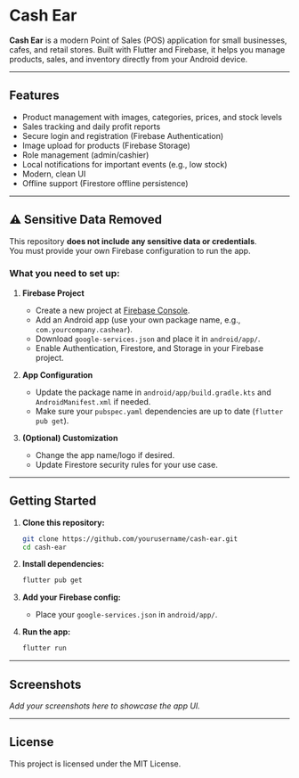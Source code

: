 # Cash Ear

**Cash Ear** is a modern Point of Sales (POS) application for small businesses, cafes, and retail stores. Built with Flutter and Firebase, it helps you manage products, sales, and inventory directly from your Android device.

---

## Features

- Product management with images, categories, prices, and stock levels
- Sales tracking and daily profit reports
- Secure login and registration (Firebase Authentication)
- Image upload for products (Firebase Storage)
- Role management (admin/cashier)
- Local notifications for important events (e.g., low stock)
- Modern, clean UI
- Offline support (Firestore offline persistence)

---

## ⚠️ Sensitive Data Removed

This repository **does not include any sensitive data or credentials**.  
You must provide your own Firebase configuration to run the app.

### **What you need to set up:**
1. **Firebase Project**
   - Create a new project at [Firebase Console](https://console.firebase.google.com/).
   - Add an Android app (use your own package name, e.g., `com.yourcompany.cashear`).
   - Download `google-services.json` and place it in `android/app/`.
   - Enable Authentication, Firestore, and Storage in your Firebase project.

2. **App Configuration**
   - Update the package name in `android/app/build.gradle.kts` and `AndroidManifest.xml` if needed.
   - Make sure your `pubspec.yaml` dependencies are up to date (`flutter pub get`).

3. **(Optional) Customization**
   - Change the app name/logo if desired.
   - Update Firestore security rules for your use case.

---

## Getting Started

1. **Clone this repository:**
   ```sh
   git clone https://github.com/yourusername/cash-ear.git
   cd cash-ear
   ```

2. **Install dependencies:**
   ```sh
   flutter pub get
   ```

3. **Add your Firebase config:**
   - Place your `google-services.json` in `android/app/`.

4. **Run the app:**
   ```sh
   flutter run
   ```

---

## Screenshots

_Add your screenshots here to showcase the app UI._

---

## License

This project is licensed under the MIT License.
